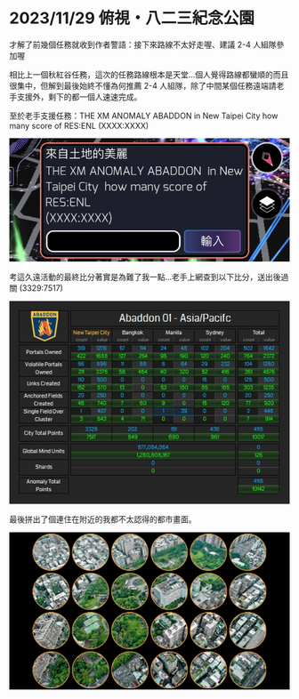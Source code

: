 # 2023/11/29 俯視・八二三紀念公園

才解了前幾個任務就收到作者警語：接下來路線不太好走喔、建議 2-4 人組隊參加喔

相比上一個秋紅谷任務，這次的任務路線根本是天堂...個人覺得路線都蠻順的而且很集中，但解到最後始終不懂為何推薦 2-4 人組隊，除了中間某個任務遠端請老手支援外，剩下的都一個人速速完成。

至於老手支援任務：THE XM ANOMALY ABADDON in New Taipei City how many score of RES:ENL (XXXX:XXXX)

![image](https://github.com/amao1991/Ingress/blob/main/images/%E4%BF%AF%E8%A6%96%E3%83%BB%E5%85%AB%E4%BA%8C%E4%B8%89%E7%B4%80%E5%BF%B5%E5%85%AC%E5%9C%921.PNG)

考這久遠活動的最終比分著實是為難了我一點...老手上網查到以下比分，送出後過關 (3329:7517)

![image](https://github.com/amao1991/Ingress/blob/main/images/%E4%BF%AF%E8%A6%96%E3%83%BB%E5%85%AB%E4%BA%8C%E4%B8%89%E7%B4%80%E5%BF%B5%E5%85%AC%E5%9C%922.jpg)

最後拼出了個連住在附近的我都不太認得的都市畫面。

![image](https://github.com/amao1991/Ingress/blob/main/images/%E4%BF%AF%E8%A6%96%E3%83%BB%E5%85%AB%E4%BA%8C%E4%B8%89%E7%B4%80%E5%BF%B5%E5%85%AC%E5%9C%923.PNG)
